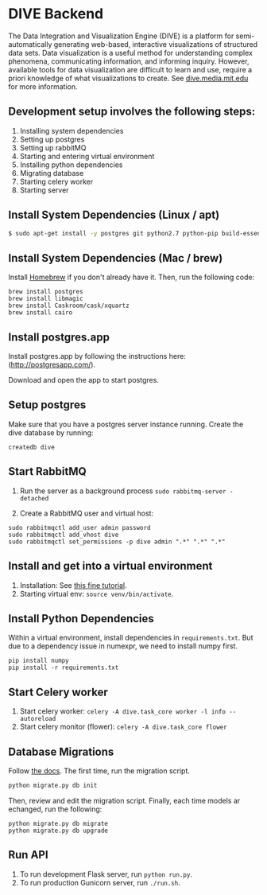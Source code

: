 DIVE Backend
=================================================
The Data Integration and Visualization Engine (DIVE) is a platform for semi-automatically generating web-based, interactive visualizations of structured data sets. Data visualization is a useful method for understanding complex phenomena, communicating information, and informing inquiry. However, available tools for data visualization are difficult to learn and use, require a priori knowledge of what visualizations to create. See [dive.media.mit.edu](http://dive.media.mit.edu) for more information.

Development setup involves the following steps:
--------
1. Installing system dependencies
2. Setting up postgres
3. Setting up rabbitMQ
4. Starting and entering virtual environment
5. Installing python dependencies
6. Migrating database
7. Starting celery worker
8. Starting server


Install System Dependencies (Linux / apt)
---------
```bash
$ sudo apt-get install -y postgres git python2.7 python-pip build-essential python-dev libffi-dev liblapack-dev gfortran rabbitmq-server
```

Install System Dependencies (Mac / brew)
---------
Install [Homebrew](http://brew.sh/) if you don't already have it. Then, run the following code:
```
brew install postgres
brew install libmagic
brew install Caskroom/cask/xquartz
brew install cairo
```
Install postgres.app
---------
Install postgres.app by following the instructions here: (http://postgresapp.com/).

Download and open the app to start postgres.

Setup postgres
---------
Make sure that you have a postgres server instance running. Create the dive database by running:
```
createdb dive
```

Start RabbitMQ
---------
1. Run the server as a background process
`sudo rabbitmq-server -detached`

2. Create a RabbitMQ user and virtual host:
```
sudo rabbitmqctl add_user admin password
sudo rabbitmqctl add_vhost dive
sudo rabbitmqctl set_permissions -p dive admin ".*" ".*" ".*"
```


Install and get into a virtual environment
---------
1. Installation: See [this fine tutorial](http://simononsoftware.com/virtualenv-tutorial/).
2. Starting virtual env: `source venv/bin/activate`.


Install Python Dependencies
---------
Within a virtual environment, install dependencies in `requirements.txt`. But due to a dependency issue in numexpr, we need to install numpy first.
```
pip install numpy
pip install -r requirements.txt
```

Start Celery worker
---------
1. Start celery worker: `celery -A dive.task_core worker -l info --autoreload`
2. Start celery monitor (flower): `celery -A dive.task_core flower`


Database Migrations
--------
Follow [the docs](https://flask-migrate.readthedocs.org/en/latest/). The first time, run the migration script.
```bash
python migrate.py db init
```

Then, review and edit the migration script. Finally, each time models ar echanged, run the following:
```
python migrate.py db migrate
python migrate.py db upgrade
```

Run API
---------
1. To run development Flask server, run `python run.py`.
2. To run production Gunicorn server, run `./run.sh`.
